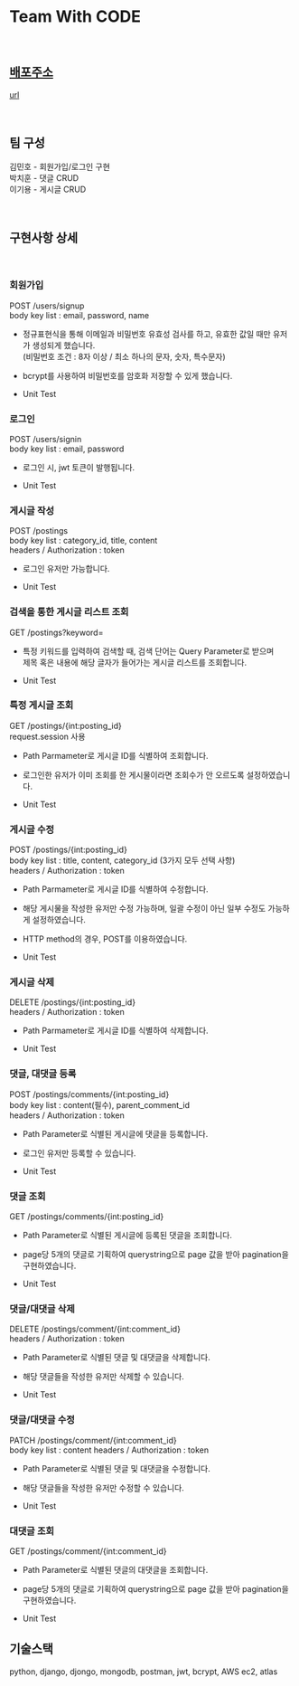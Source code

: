 # Team With CODE

<br>

## [배포주소](url)
[url](url)

<br>

## 팀 구성
김민호 - 회원가입/로그인 구현 <br>
박치훈 - 댓글 CRUD    <br>
이기용 - 게시글 CRUD 

<br>

## 구현사항 상세

<br>

### 회원가입

POST /users/signup <br>
body key list : email, password, name

- 정규표현식을 통해 이메일과 비밀번호 유효성 검사를 하고, 유효한 값일 때만 유저가 생성되게 했습니다.<br>
  (비밀번호 조건 : 8자 이상 / 최소 하나의 문자, 숫자, 특수문자)

- bcrypt를 사용하여 비밀번호를 암호화 저장할 수 있게 했습니다.

- Unit Test

### 로그인 

POST /users/signin <br>
body key list : email, password

- 로그인 시, jwt 토큰이 발행됩니다.

- Unit Test

### 게시글 작성

POST /postings <br>
body key list : category_id, title, content <br>
headers / Authorization : token

- 로그인 유저만 가능합니다.

- Unit Test

### 검색을 통한 게시글 리스트 조회

GET /postings?keyword= 

- 특정 키워드를 입력하여 검색할 때, 검색 단어는 Query Parameter로 받으며 <br> 제목 혹은 내용에 해당 글자가 들어가는 게시글 리스트를 조회합니다.

- Unit Test

### 특정 게시글 조회

GET /postings/{int:posting_id} <br>
request.session 사용

- Path Parmameter로 게시글 ID를 식별하여 조회합니다.

- 로그인한 유저가 이미 조회를 한 게시물이라면 조회수가 안 오르도록 설정하였습니다.

- Unit Test


### 게시글 수정

POST /postings/{int:posting_id} <br>
body key list : title, content, category_id (3가지 모두 선택 사항) <br>
headers / Authorization : token

- Path Parmameter로 게시글 ID를 식별하여 수정합니다.

- 해당 게시물을 작성한 유저만 수정 가능하며, 일괄 수정이 아닌 일부 수정도 가능하게 설정하였습니다.

- HTTP method의 경우, POST를 이용하였습니다.

- Unit Test

### 게시글 삭제
DELETE /postings/{int:posting_id} <br>
headers / Authorization : token

- Path Parmameter로 게시글 ID를 식별하여 삭제합니다.

- Unit Test

### 댓글, 대댓글 등록

POST /postings/comments/{int:posting_id} <br>
body key list : content(필수), parent_comment_id <br>
headers / Authorization : token

- Path Parameter로 식별된 게시글에 댓글을 등록합니다.

- 로그인 유저만 등록할 수 있습니다.

- Unit Test

### 댓글 조회

GET /postings/comments/{int:posting_id} <br>

- Path Parameter로 식별된 게시글에 등록된 댓글을 조회합니다.

- page당 5개의 댓글로 기획하여 querystring으로 page 값을 받아 pagination을 구현하였습니다.

- Unit Test

### 댓글/대댓글 삭제

DELETE /postings/comment/{int:comment_id} <br>
headers / Authorization : token <br>

- Path Parameter로 식별된 댓글 및 대댓글을 삭제합니다.

- 해당 댓글들을 작성한 유저만 삭제할 수 있습니다.

- Unit Test

### 댓글/대댓글 수정

PATCH /postings/comment/{int:comment_id} <br>
body key list : content
headers / Authorization : token <br>

- Path Parameter로 식별된 댓글 및 대댓글을 수정합니다.

- 해당 댓글들을 작성한 유저만 수정할 수 있습니다.

- Unit Test

### 대댓글 조회

GET /postings/comment/{int:comment_id} <br>

- Path Parameter로 식별된 댓글의 대댓글을 조회합니다.

- page당 5개의 댓글로 기획하여 querystring으로 page 값을 받아 pagination을 구현하였습니다.

- Unit Test

## 기술스택

python, django, djongo, mongodb, postman, jwt, bcrypt, AWS ec2, atlas
